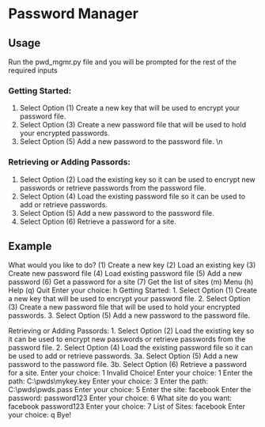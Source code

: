 # Password Manager

## Usage
Run the pwd_mgmr.py file and you will be prompted for the rest of the required inputs

### Getting Started:
1.  Select Option (1) Create a new key that will be used to encrypt your password file.
2.  Select Option (3) Create a new password file that will be used to hold your encrypted passwords.
3.  Select Option (5) Add a new password to the password file. \n

### Retrieving or Adding Passords:
1.  Select Option (2) Load the existing key so it can be used to encrypt new passwords or retrieve passwords from the password file.
2.  Select Option (4) Load the existing password file so it can be used to add or retrieve passwords.
3. Select Option (5) Add a new password to the password file.
4. Select Option (6) Retrieve a password for a site.

## Example

What would you like to do?
    (1) Create a new key
    (2) Load an existing key
    (3) Create new password file
    (4) Load existing password file
    (5) Add a new password
    (6) Get a password for a site
    (7) Get the list of sites
    (m) Menu
    (h) Help
    (q) Quit
Enter your choice: h
Getting Started:
    1.  Select Option (1) Create a new key that will be used to encrypt your password file.
    2.  Select Option (3) Create a new password file that will be used to hold your encrypted passwords.
    3.  Select Option (5) Add a new password to the password file.

Retrieving or Adding Passords:
    1.  Select Option (2) Load the existing key so it can be used to encrypt new passwords or retrieve passwords from the password file.
    2.  Select Option (4) Load the existing password file so it can be used to add or retrieve passwords.
    3a. Select Option (5) Add a new password to the password file.
    3b. Select Option (6) Retrieve a password for a site.
Enter your choice: 1 
Invalid Choice!
Enter your choice: 1
Enter the path: C:\pwds\mykey.key 
Enter your choice: 3
Enter the path: C:\pwds\pwds.pass
Enter your choice: 5
Enter the site: facebook
Enter the password: password123
Enter your choice: 6
What site do you want: facebook
password123
Enter your choice: 7
List of Sites:
facebook
Enter your choice: q
Bye!
